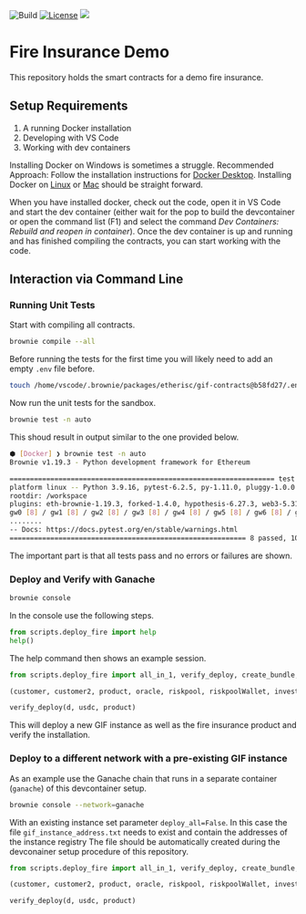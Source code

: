 ![Build](https://github.com/etherisc/depeg-contracts/actions/workflows/build.yml/badge.svg)
[![License](https://img.shields.io/badge/License-Apache_2.0-blue.svg)](https://opensource.org/licenses/Apache-2.0)
[![](https://dcbadge.vercel.app/api/server/cVsgakVG4R?style=flat)](https://discord.gg/Qb6ZjgE8)

# Fire Insurance Demo

This repository holds the smart contracts for a demo fire insurance.

## Setup Requirements

1. A running Docker installation
1. Developing with VS Code
1. Working with dev containers

Installing Docker on Windows is sometimes a struggle.
Recommended Approach: Follow the installation instructions for [Docker Desktop](https://docs.docker.com/desktop/install/windows-install/).
Installing Docker on [Linux](https://docs.docker.com/desktop/install/linux-install/) or [Mac](https://docs.docker.com/desktop/install/mac-install/) should be straight forward.

When you have installed docker, check out the code, open it in VS Code and start the dev container (either wait for the pop to build the devcontainer or open the command list (F1) and select the command _Dev Containers: Rebuild and reopen in container_). Once the dev container is up and running and has finished compiling the contracts, you can start working with the code.

## Interaction via Command Line

### Running Unit Tests

Start with compiling all contracts.

```bash
brownie compile --all
```

Before running the tests for the first time you will likely need to add an empty `.env` file before.

```bash
touch /home/vscode/.brownie/packages/etherisc/gif-contracts@b58fd27/.env
```

Now run the unit tests for the sandbox.
```bash
brownie test -n auto
```

This shoud result in output similar to the one provided below.
```bash
⬢ [Docker] ❯ brownie test -n auto
Brownie v1.19.3 - Python development framework for Ethereum

================================================================= test session starts =================================================================
platform linux -- Python 3.9.16, pytest-6.2.5, py-1.11.0, pluggy-1.0.0
rootdir: /workspace
plugins: eth-brownie-1.19.3, forked-1.4.0, hypothesis-6.27.3, web3-5.31.3, xdist-1.34.0, anyio-3.6.2
gw0 [8] / gw1 [8] / gw2 [8] / gw3 [8] / gw4 [8] / gw5 [8] / gw6 [8] / gw7 [8]
........                                                                                                                                        [100%]
-- Docs: https://docs.pytest.org/en/stable/warnings.html
========================================================== 8 passed, 101 warnings in 44.52s ===========================================================
```

The important part is that all tests pass and no errors or failures are shown.
 
### Deploy and Verify with Ganache

```bash
brownie console
```

In the console use the following steps.

```python
from scripts.deploy_fire import help
help()
```

The help command then shows an example session.
```python
from scripts.deploy_fire import all_in_1, verify_deploy, create_bundle, create_policy, help

(customer, customer2, product, oracle, riskpool, riskpoolWallet, investor, usdc, instance, instanceService, instanceOperator, bundleId, processId, d) = all_in_1(deploy_all=True)

verify_deploy(d, usdc, product)
```

This will deploy a new GIF instance as well as the fire insurance product and verify the installation. 

### Deploy to a different network with a pre-existing GIF instance

As an example use the Ganache chain that runs in a separate container (`ganache`) of this devcontainer setup.

```bash
brownie console --network=ganache
```

With an existing instance set parameter `deploy_all=False`.
In this case the file `gif_instance_address.txt` needs to exist and contain the addresses of the instance registry
The file should be automatically created during the devconainer setup procedure of this repository.

```python
from scripts.deploy_fire import all_in_1, verify_deploy, create_bundle, create_policy, help

(customer, customer2, product, oracle, riskpool, riskpoolWallet, investor, usdc, instance, instanceService, instanceOperator, bundleId, processId, d) = all_in_1(deploy_all=False)

verify_deploy(d, usdc, product)
```
